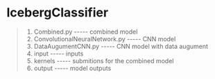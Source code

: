 # IcebergClassifier
> 1. Combined.py  ----- combined model
> 2. ConvolutionalNeuralNetwork.py ----- CNN model
> 3. DataAugumentCNN.py ----- CNN model with data augument
> 4. input ----- inputs
> 5. kernels ----- submitions for the combined model
> 6. output ----- model outputs
